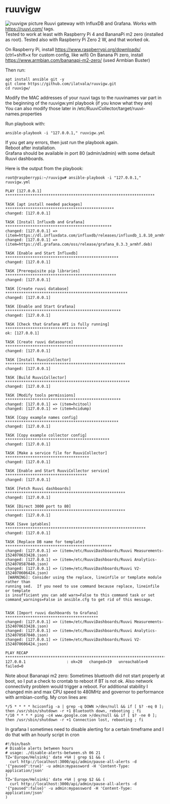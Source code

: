 # ruuvigw
![ruuvigw picture](https://user-images.githubusercontent.com/2929136/115986648-eab20480-a5b9-11eb-98be-b840e62dc9c1.png)
Ruuvi gateway with InfluxDB and Grafana. Works with https://ruuvi.com/ tags.  
Tested to work at least with Raspberry Pi 4 and BananaPi m2 zero (installed as root).
Tested also with Raspberry Pi Zero 2 W, and that worked ok.

On Raspberry Pi, install https://www.raspberrypi.org/downloads/  (ctrl+shift+x for custom config, like wifi)
On Banana Pi zero, install https://www.armbian.com/bananapi-m2-zero/  (used Armbian Buster)  

Then run:
```
apt install ansible git -y
git clone https://github.com/ilatvala/ruuvigw.git
cd ruuvigw/
```
Modify the MAC addresses of your ruuvi tags to the ruuvinames var part in the beginning of the ruuvigw.yml playbook (if you know what they are)  
You can also modify those later in /etc/RuuviCollector/target/ruuvi-names.properties

Run playbook with:
```
ansible-playbook -i "127.0.0.1," ruuvigw.yml
```
If you get any errors, then just run the playbook again.  
Reboot after installation.  
Grafana should be available in port 80 (admin/admin) with some default Ruuvi dashboards.

Here is the output from the playbook:  
```
root@raspberrypi:~/ruuvigw# ansible-playbook -i "127.0.0.1," ruuvigw.yml

PLAY [127.0.0.1] ******************************************************************

TASK [apt install needed packages] ************************************************
changed: [127.0.0.1]

TASK [Install Influxdb and Grafana] ***********************************************
changed: [127.0.0.1] => (item=https://dl.influxdata.com/influxdb/releases/influxdb_1.8.10_armhf.deb)
changed: [127.0.0.1] => (item=https://dl.grafana.com/oss/release/grafana_8.3.3_armhf.deb)

TASK [Enable and Start Influxdb] **************************************************
changed: [127.0.0.1]

TASK [Prerequisite pip libraries] *************************************************
changed: [127.0.0.1]

TASK [Create ruuvi database] ******************************************************
changed: [127.0.0.1]

TASK [Enable and Start Grafana] ***************************************************
changed: [127.0.0.1]

TASK [Check that Grafana API is fully running] ************************************
ok: [127.0.0.1]

TASK [Create ruuvi datasource] ****************************************************
changed: [127.0.0.1]

TASK [Install RuuviCollector] *****************************************************
changed: [127.0.0.1]

TASK [Build RuuviCollector] *******************************************************
changed: [127.0.0.1]

TASK [Modify tools permissions] ***************************************************
changed: [127.0.0.1] => (item=hcitool)
changed: [127.0.0.1] => (item=hcidump)

TASK [Copy example names config] **************************************************
changed: [127.0.0.1]

TASK [Copy example collector config] **********************************************
changed: [127.0.0.1]

TASK [Make a service file for RuuviCollector] *************************************
changed: [127.0.0.1]

TASK [Enable and Start RuuviCollector service] ************************************
changed: [127.0.0.1]

TASK [Fetch Ruuvi dashboards] *****************************************************
changed: [127.0.0.1]

TASK [Direct 3000 port to 80] *****************************************************
changed: [127.0.0.1]

TASK [Save iptables] **************************************************************
changed: [127.0.0.1]

TASK [Replace DB name for template] ***********************************************
changed: [127.0.0.1] => (item=/etc/RuuviDashboards/Ruuvi Measurements-1524070633428.json)
changed: [127.0.0.1] => (item=/etc/RuuviDashboards/Ruuvi Analytics-1524070587040.json)
changed: [127.0.0.1] => (item=/etc/RuuviDashboards/Ruuvi V2-1524070606424.json)
 [WARNING]: Consider using the replace, lineinfile or template module rather than
running sed.  If you need to use command because replace, lineinfile or template
is insufficient you can add warn=False to this command task or set
command_warnings=False in ansible.cfg to get rid of this message.


TASK [Import ruuvi dashboards to Grafana] *****************************************
changed: [127.0.0.1] => (item=/etc/RuuviDashboards/Ruuvi Measurements-1524070633428.json)
changed: [127.0.0.1] => (item=/etc/RuuviDashboards/Ruuvi Analytics-1524070587040.json)
changed: [127.0.0.1] => (item=/etc/RuuviDashboards/Ruuvi V2-1524070606424.json)

PLAY RECAP ************************************************************************
127.0.0.1                  : ok=20   changed=19   unreachable=0    failed=0
```

Note about Bananapi m2 zero: Sometimes bluetooth did not start properly at boot, so I put a check to crontab to reboot if BT is not ok. Also network connectivity problem would trigger a reboot. For additional stability I changed min and max CPU speed to 480MHz and governor to performance with armbian-config. My cron lines are:
```
*/5 * * * * hciconfig -a | grep -q DOWN >/dev/null && if [ $? -eq 0 ]; then /usr/sbin/shutdown -r +1 Bluetooth down, rebooting ; fi
*/10 * * * * ping -c4 www.google.com >/dev/null && if [ $? -ne 0 ]; then /usr/sbin/shutdown -r +1 Connection lost, rebooting ; fi
```

In grafana I sometimes need to disable alerting for a certain timeframe and I do that with an hourly script in cron
```
#!/bin/bash
# Disable alerts between hours
# usage: ./disable-alerts-between.sh 06 21
TZ='Europe/Helsinki' date +%H | grep $1 && (
  curl http://localhost:3000/api/admin/pause-all-alerts -d '{"paused":true}' -u admin:mypassword -H 'Content-Type: application/json'
)
TZ='Europe/Helsinki' date +%H | grep $2 && (
  curl http://localhost:3000/api/admin/pause-all-alerts -d '{"paused":false}' -u admin:mypassword -H 'Content-Type: application/json'
)
```

